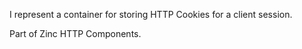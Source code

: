 I represent a container for storing HTTP Cookies for a client session.Part of Zinc HTTP Components.